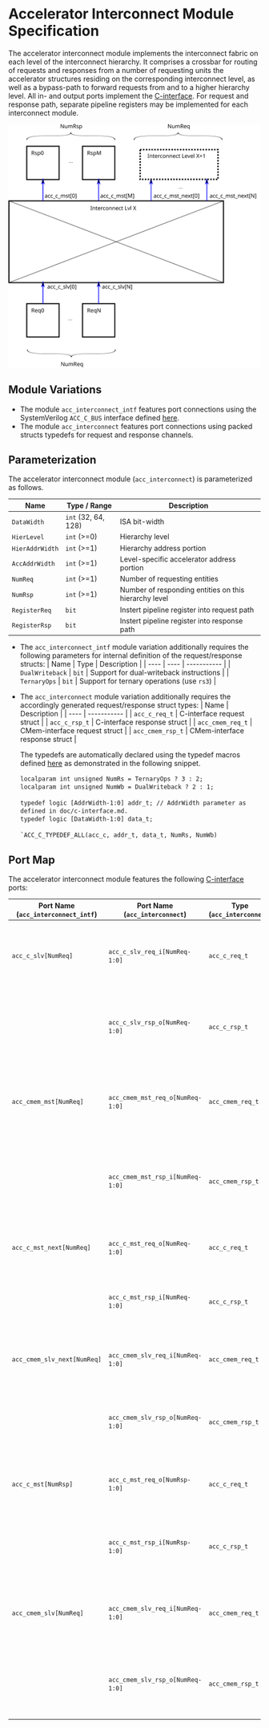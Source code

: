 # Accelerator Interconnect Module Specification
The accelerator interconnect module implements the interconnect fabric on each level of the interconnect hierarchy.
It comprises a crossbar for routing of requests and responses from a number of requesting units the accelerator structures residing on the corresponding interconnect level, as well as a bypass-path to forward requests from and to a higher hierarchy level.
All in- and output ports implement the [C-interface](c-interface.md).
For request and response path, separate pipeline registers may be implemented for each interconnect module.

![Accelerator Interconnect Level](img/acc-interconnect-level.svg)

## Module Variations
- The module `acc_interconnect_intf` features port connections using the SystemVerilog `ACC_C_BUS` interface defined [here](../src/acc_intf.sv).
- The module `acc_interconnect` features port connections using packed structs typedefs for request and response channels.


## Parameterization
The accelerator interconnect module (`acc_interconnect`) is parameterized as follows.

| Name            | Type / Range        | Description                                           |
| ----            | ------------        | -----------                                           |
| `DataWidth`     | `int` (32, 64, 128) | ISA bit-width                                         |
| `HierLevel`     | `int` (>=0)         | Hierarchy level                                       |
| `HierAddrWidth` | `int` (>=1)         | Hierarchy address portion                             |
| `AccAddrWidth`  | `int` (>=1)         | Level-specific accelerator address portion            |
| `NumReq`        | `int` (>=1)         | Number of requesting entities                         |
| `NumRsp`        | `int` (>=1)         | Number of responding entities on this hierarchy level |
| `RegisterReq`   | `bit`               | Instert pipeline register into request path           |
| `RegisterRsp`   | `bit`               | Instert pipeline register into response path          |

- The `acc_interconnect_intf` module variation additionally requires the following parameters for internal definition of the request/response structs:
  | Name            | Type  | Description                                |
  | ----            | ----  | -----------                                |
  | `DualWriteback` | `bit` | Support for dual-writeback instructions    |
  | `TernaryOps`    | `bit` | Support for ternary operations (use `rs3`) |

- The `acc_interconnect` module variation additionally requires the accordingly generated request/response struct types:
  | Name             | Description                    |
  | ----             | -----------                    |
  | `acc_c_req_t`    | C-interface request struct     |
  | `acc_c_rsp_t`    | C-interface response struct    |
  | `acc_cmem_req_t` | CMem-interface request struct  |
  | `acc_cmem_rsp_t` | CMem-interface response struct |

  The typedefs are automatically declared using the typedef macros defined [here](../include/acc_interface/typedef.svh) as demonstrated in the following snippet.

  ```
  localparam int unsigned NumRs = TernaryOps ? 3 : 2;
  localparam int unsigned NumWb = DualWriteback ? 2 : 1;

  typedef logic [AddrWidth-1:0] addr_t; // AddrWidth parameter as defined in doc/c-interface.md.
  typedef logic [DataWidth-1:0] data_t;

  `ACC_C_TYPEDEF_ALL(acc_c, addr_t, data_t, NumRs, NumWb)
  ```

## Port Map
The accelerator interconnect module features the following [C-interface](c-interface.md) ports:

| Port Name (`acc_interconnect_intf`) | Port Name (`acc_interconnect`)   | Type (`acc_interconnect`) | Description                                                                               |
| ---------                           | ----------                       | ---------                 | -----------                                                                               |
| `acc_c_slv[NumReq]`                 | `acc_c_slv_req_i[NumReq-1:0]`    | `acc_c_req_t`             | C-interface request channel input from accelerator adapter / lower-level interconnect     |
|                                     | `acc_c_slv_rsp_o[NumReq-1:0]`    | `acc_c_rsp_t`             | C-interface response channel output to accelerator adapter / lower level interconnect     |
| `acc_cmem_mst[NumReq]`              | `acc_cmem_mst_req_o[NumReq-1:0]` | `acc_cmem_req_t`          | CMem-interface request channel output to accelerator adapter / lower-level interconnect   |
|                                     | `acc_cmem_mst_rsp_i[NumReq-1:0]` | `acc_cmem_rsp_t`          | CMem-interface response channel input from accelerator adapter / lower level interconnect |
| `acc_c_mst_next[NumReq]`            | `acc_c_mst_req_o[NumReq-1:0]`    | `acc_c_req_t`             | C-interface request channel output to higher-level interconnect                           |
|                                     | `acc_c_mst_rsp_i[NumReq-1:0]`    | `acc_c_rsp_t`             | C-interface response channel input from higher level interconnect                         |
| `acc_cmem_slv_next[NumReq]`         | `acc_cmem_slv_req_i[NumReq-1:0]` | `acc_cmem_req_t`          | CMem-interface request channel input from higher-level interconnect                       |
|                                     | `acc_cmem_slv_rsp_o[NumReq-1:0]` | `acc_cmem_rsp_t`          | CMem-interface response channel output to higher-level interconnect                       |
| `acc_c_mst[NumRsp]`                 | `acc_c_mst_req_o[NumRsp-1:0]`    | `acc_c_req_t`             | C-interface request channel output to directly connected accelerators                     |
|                                     | `acc_c_mst_rsp_i[NumRsp-1:0]`    | `acc_c_rsp_t`             | C-interface response channel input from directly connected accelerators                   |
| `acc_cmem_slv[NumReq]`              | `acc_cmem_slv_req_i[NumReq-1:0]` | `acc_cmem_req_t`          | CMem-interface request channel input from directly connected accelerators                 |
|                                    | `acc_cmem_slv_rsp_o[NumReq-1:0]` | `acc_cmem_rsp_t`          | CMem-interface response channel output to directly connected accelerators                 |
